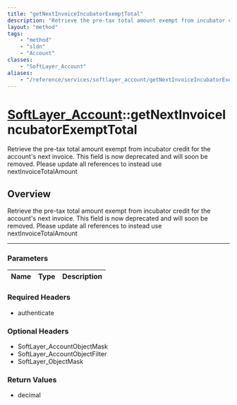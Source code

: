 ```yaml
---
title: "getNextInvoiceIncubatorExemptTotal"
description: "Retrieve the pre-tax total amount exempt from incubator credit for the account's next invoice. This field is now depreca... "
layout: "method"
tags:
    - "method"
    - "sldn"
    - "Account"
classes:
    - "SoftLayer_Account"
aliases:
    - "/reference/services/softlayer_account/getNextInvoiceIncubatorExemptTotal"
---
```

# [SoftLayer_Account](/reference/services/SoftLayer_Account)::getNextInvoiceIncubatorExemptTotal


Retrieve the pre-tax total amount exempt from incubator credit for the account's next invoice. This field is now deprecated and will soon be removed. Please update all references to instead use nextInvoiceTotalAmount


## Overview 
Retrieve the pre-tax total amount exempt from incubator credit for the account's next invoice. This field is now deprecated and will soon be removed. Please update all references to instead use nextInvoiceTotalAmount

-----

### Parameters 
|Name | Type | Description |
| --- | --- | --- |


### Required Headers
* authenticate


### Optional Headers
* SoftLayer_AccountObjectMask
* SoftLayer_AccountObjectFilter
* SoftLayer_ObjectMask

### Return Values
* decimal




